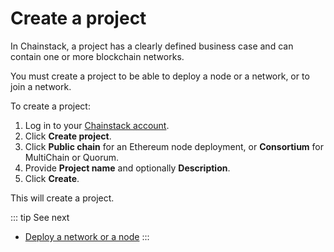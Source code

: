 # Create a project

In Chainstack, a project has a clearly defined business case and can contain one or more blockchain networks.

You must create a project to be able to deploy a node or a network, or to join a network.

To create a project:

1. Log in to your [Chainstack account](https://console.chainstack.com/).
1. Click **Create project**.
1. Click **Public chain** for an Ethereum node deployment, or **Consortium** for MultiChain or Quorum.
1. Provide **Project name** and optionally **Description**.
1. Click **Create**.

This will create a project.

::: tip See next
* [Deploy a network or a node](/quickstart/deploy-network)
:::